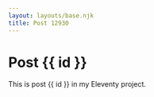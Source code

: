```yaml
---
layout: layouts/base.njk
title: Post 12930
---
```


# Post {{ id }}

This is post {{ id }} in my Eleventy project.
